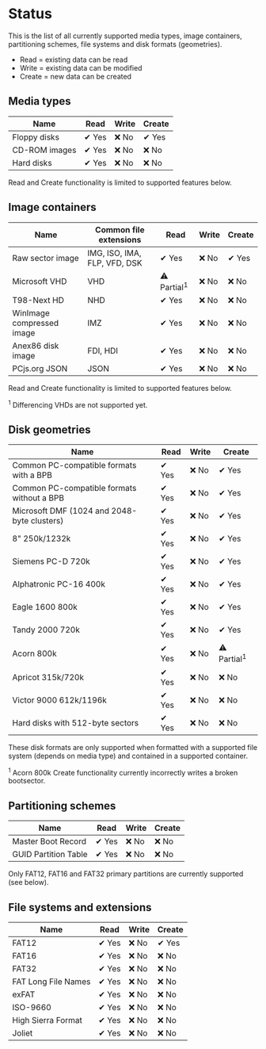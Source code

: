 # Status

This is the list of all currently supported media types, image containers, partitioning schemes, file systems and disk formats (geometries).

* Read = existing data can be read
* Write = existing data can be modified
* Create = new data can be created

## Media types
| Name | Read | Write | Create |
| --- | --- | --- | --- |
| Floppy disks | ✔ Yes | ❌ No | ✔ Yes |
| CD-ROM images |  ✔ Yes | ❌ No | ❌ No |
| Hard disks | ✔ Yes | ❌ No | ❌ No |

Read and Create functionality is limited to supported features below.

## Image containers
| Name | Common file extensions | Read | Write | Create |
| --- | --- | --- | --- | --- |
| Raw sector image | IMG, ISO, IMA, FLP, VFD, DSK | ✔ Yes | ❌ No | ✔ Yes |
| Microsoft VHD | VHD | ⚠ Partial<sup>1</sup> | ❌ No | ❌ No |
| T98-Next HD | NHD | ✔ Yes | ❌ No | ❌ No |
| WinImage compressed image | IMZ | ✔ Yes | ❌ No | ❌ No |
| Anex86 disk image | FDI, HDI | ✔ Yes | ❌ No | ❌ No |
| PCjs.org JSON | JSON | ✔ Yes | ❌ No | ❌ No |

Read and Create functionality is limited to supported features below.

<sup>1</sup> Differencing VHDs are not supported yet.

## Disk geometries
| Name | Read | Write | Create |
| --- | --- | --- | --- |
| Common PC-compatible formats with a BPB | ✔ Yes | ❌ No | ✔ Yes |
| Common PC-compatible formats without a BPB | ✔ Yes | ❌ No | ✔ Yes |
| Microsoft DMF (1024 and 2048-byte clusters) | ✔ Yes | ❌ No | ✔ Yes |
| 8" 250k/1232k | ✔ Yes | ❌ No | ✔ Yes |
| Siemens PC-D 720k | ✔ Yes | ❌ No | ✔ Yes |
| Alphatronic PC-16 400k | ✔ Yes | ❌ No | ✔ Yes |
| Eagle 1600 800k | ✔ Yes | ❌ No | ✔ Yes |
| Tandy 2000 720k | ✔ Yes | ❌ No | ✔ Yes |
| Acorn 800k | ✔ Yes | ❌ No | ⚠ Partial<sup>1</sup> |
| Apricot 315k/720k | ✔ Yes | ❌ No | ❌ No |
| Victor 9000 612k/1196k | ✔ Yes | ❌ No | ❌ No |
| Hard disks with 512-byte sectors | ✔ Yes | ❌ No | ❌ No |

These disk formats are only supported when formatted with a supported file system (depends on media type) and contained in a supported container.

<sup>1</sup> Acorn 800k Create functionality currently incorrectly writes a broken bootsector.

## Partitioning schemes
| Name | Read | Write | Create |
| --- | --- | --- | --- |
| Master Boot Record | ✔ Yes | ❌ No | ❌ No |
| GUID Partition Table | ✔ Yes | ❌ No | ❌ No |

Only FAT12, FAT16 and FAT32 primary partitions are currently supported (see below).

## File systems and extensions
| Name | Read | Write | Create |
| --- | --- | --- | --- |
| FAT12 | ✔ Yes | ❌ No | ✔ Yes |
| FAT16 | ✔ Yes | ❌ No | ❌ No |
| FAT32 | ✔ Yes | ❌ No | ❌ No |
| FAT Long File Names | ✔ Yes | ❌ No | ❌ No |
| exFAT | ✔ Yes | ❌ No | ❌ No |
| ISO-9660 | ✔ Yes | ❌ No | ❌ No |
| High Sierra Format | ✔ Yes | ❌ No | ❌ No |
| Joliet | ✔ Yes | ❌ No | ❌ No |
